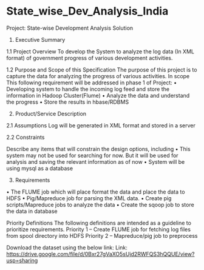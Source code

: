 # State_wise_Dev_Analysis_India

Project: State-wise Development Analysis Solution

1. Executive Summary 

1.1 Project Overview 
To develop the System to analyze the log data (In XML format) of government progress of various development activities. 

1.2 Purpose and Scope of this Specification 
The purpose of this project is to capture the data for analyzing the progress of various activities. 
In scope 
This following requirement will be addressed in phase 1 of Project: 
•	Developing system to handle the incoming log feed and store the information in Hadoop Cluster(Flume) 
•	Analyze the data and understand the progress 
•	Store the results in hbase/RDBMS 

2. Product/Service Description 

2.1 Assumptions 
Log will be generated in XML format and stored in a server 

2.2 Constraints 

Describe any items that will constrain the design options, including 
•	This system may not be used for searching for now. But it will be used for analysis and saving the relevant information as of now 
•	System will be using mysql as a database 

3. Requirements 

•	The FLUME job which will place format the data and place the data to HDFS 
•	Pig/Mapreduce job for parsing the XML data. 
•	Create pig scripts/Mapreduce jobs to analyze the data 
•	Create the sqoop job to store the data in database 

Priority Definitions 
The following definitions are intended as a guideline to prioritize requirements. 
Priority 1 – Create FLUME job for fetching log files from spool directory into HDFS 
Priority 2 – Mapreduce/pig job to preprocess 

Download the dataset using the below link: 
Link: https://drive.google.com/file/d/0Bxr27gVaXO5sUjd2RWFQS3hQQUE/view?usp=sharing
